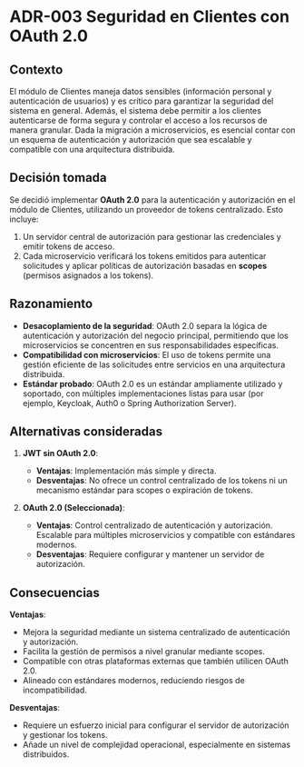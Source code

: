 # ADR-003 Seguridad en Clientes con OAuth 2.0

## Contexto
El módulo de Clientes maneja datos sensibles (información personal y autenticación de usuarios) y es crítico para garantizar la seguridad del sistema en general. Además, el sistema debe permitir a los clientes autenticarse de forma segura y controlar el acceso a los recursos de manera granular. Dada la migración a microservicios, es esencial contar con un esquema de autenticación y autorización que sea escalable y compatible con una arquitectura distribuida.

## Decisión tomada
Se decidió implementar **OAuth 2.0** para la autenticación y autorización en el módulo de Clientes, utilizando un proveedor de tokens centralizado. Esto incluye:
1. Un servidor central de autorización para gestionar las credenciales y emitir tokens de acceso.
2. Cada microservicio verificará los tokens emitidos para autenticar solicitudes y aplicar políticas de autorización basadas en **scopes** (permisos asignados a los tokens).

## Razonamiento
- **Desacoplamiento de la seguridad**: OAuth 2.0 separa la lógica de autenticación y autorización del negocio principal, permitiendo que los microservicios se concentren en sus responsabilidades específicas.
- **Compatibilidad con microservicios**: El uso de tokens permite una gestión eficiente de las solicitudes entre servicios en una arquitectura distribuida.
- **Estándar probado**: OAuth 2.0 es un estándar ampliamente utilizado y soportado, con múltiples implementaciones listas para usar (por ejemplo, Keycloak, Auth0 o Spring Authorization Server).

## Alternativas consideradas
1. **JWT sin OAuth 2.0**:
   - **Ventajas**: Implementación más simple y directa.
   - **Desventajas**: No ofrece un control centralizado de los tokens ni un mecanismo estándar para scopes o expiración de tokens.

2. **OAuth 2.0 (Seleccionada)**:
   - **Ventajas**: Control centralizado de autenticación y autorización. Escalable para múltiples microservicios y compatible con estándares modernos.
   - **Desventajas**: Requiere configurar y mantener un servidor de autorización.

## Consecuencias
**Ventajas**:
- Mejora la seguridad mediante un sistema centralizado de autenticación y autorización.
- Facilita la gestión de permisos a nivel granular mediante scopes.
- Compatible con otras plataformas externas que también utilicen OAuth 2.0.
- Alineado con estándares modernos, reduciendo riesgos de incompatibilidad.

**Desventajas**:
- Requiere un esfuerzo inicial para configurar el servidor de autorización y gestionar los tokens.
- Añade un nivel de complejidad operacional, especialmente en sistemas distribuidos.
